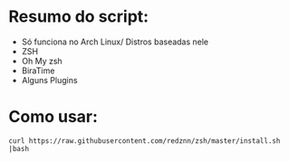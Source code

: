 # Resumo do script:
* Só funciona no Arch Linux/ Distros baseadas nele
* ZSH
* Oh My zsh
* BiraTime
* Alguns Plugins

# Como usar:
```
curl https://raw.githubusercontent.com/redznn/zsh/master/install.sh |bash
```

